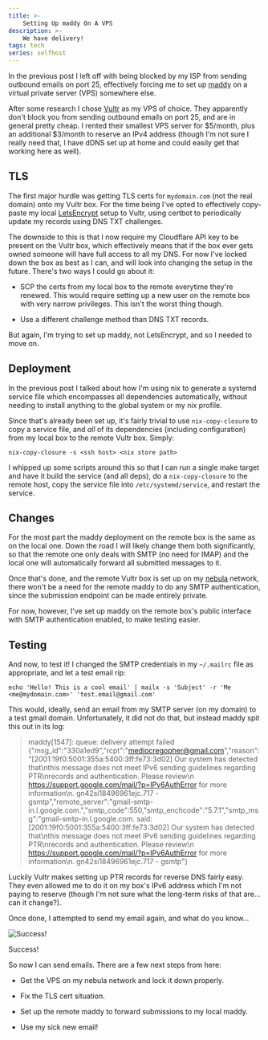 ```yaml
---
title: >-
    Setting Up maddy On A VPS
description: >-
    We have delivery!
tags: tech
series: selfhost
---
```


In the previous post I left off with being blocked by my ISP from sending
outbound emails on port 25, effectively forcing me to set up [maddy][maddy] on a
virtual private server (VPS) somewhere else.

After some research I chose [Vultr][vultr] as my VPS of choice. They apparently
don't block you from sending outbound emails on port 25, and are in general
pretty cheap. I rented their smallest VPS server for $5/month, plus an
additional $3/month to reserve an IPv4 address (though I'm not sure I really
need that, I have dDNS set up at home and could easily get that working here as
well).

## TLS

The first major hurdle was getting TLS certs for `mydomain.com` (not the real
domain) onto my Vultr box. For the time being I've opted to effectively
copy-paste my local [LetsEncrypt][le] setup to Vultr, using certbot to
periodically update my records using DNS TXT challenges.

The downside to this is that I now require my Cloudflare API key to be present
on the Vultr box, which effectively means that if the box ever gets owned
someone will have full access to all my DNS. For now I've locked down the box as
best as I can, and will look into changing the setup in the future. There's two
ways I could go about it:

* SCP the certs from my local box to the remote everytime they're renewed. This
  would require setting up a new user on the remote box with very narrow
  privileges. This isn't the worst thing though.

* Use a different challenge method than DNS TXT records.

But again, I'm trying to set up maddy, not LetsEncrypt, and so I needed to move
on.

## Deployment

In the previous post I talked about how I'm using nix to generate a systemd
service file which encompasses all dependencies automatically, without needing
to install anything to the global system or my nix profile.

Since that's already been set up, it's fairly trivial to use `nix-copy-closure`
to copy a service file, and _all_ of its dependencies (including configuration)
from my local box to the remote Vultr box. Simply:

```
nix-copy-closure -s <ssh host> <nix store path>
```

I whipped up some scripts around this so that I can run a single make target and
have it build the service (and all deps), do a `nix-copy-closure` to the remote
host, copy the service file into `/etc/systemd/service`, and restart the
service.

## Changes

For the most part the maddy deployment on the remote box is the same as on the
local one. Down the road I will likely change them both significantly, so that
the remote one only deals with SMTP (no need for IMAP) and the local one will
automatically forward all submitted messages to it.

Once that's done, and the remote Vultr box is set up on my [nebula][nebula]
network, there won't be a need for the remote maddy to do any SMTP
authentication, since the submission endpoint can be made entirely private.

For now, however, I've set up maddy on the remote box's public interface with
SMTP authentication enabled, to make testing easier.

## Testing

And now, to test it! I changed the SMTP credentials in my `~/.mailrc` file as
appropriate, and let a test email rip:

```
echo 'Hello! This is a cool email' | mailx -s 'Subject' -r 'Me <me@mydomain.com>' 'test.email@gmail.com'
```

This would, ideally, send an email from my SMTP server (on my domain) to a test
gmail domain. Unfortunately, it did not do that, but instead maddy spit this out
in its log:

> maddy[1547]: queue: delivery attempt failed        {"msg_id":"330a1ed9","rcpt":"mediocregopher@gmail.com","reason":"[2001:19f0:5001:355a:5400:3ff:fe73:3d02] Our system has detected that\nthis message does not meet IPv6 sending guidelines regarding PTR\nrecords and authentication. Please review\n https://support.google.com/mail/?p=IPv6AuthError for more information\n. gn42si18496961ejc.717 - gsmtp","remote_server":"gmail-smtp-in.l.google.com.","smtp_code":550,"smtp_enchcode":"5.7.1","smtp_msg":"gmail-smtp-in.l.google.com. said: [2001:19f0:5001:355a:5400:3ff:fe73:3d02] Our system has detected that\nthis message does not meet IPv6 sending guidelines regarding PTR\nrecords and authentication. Please review\n https://support.google.com/mail/?p=IPv6AuthError for more information\n. gn42si18496961ejc.717 - gsmtp"}

Luckily Vultr makes setting up PTR records for reverse DNS fairly easy. They
even allowed me to do it on my box's IPv6 address which I'm not paying to
reserve (though I'm not sure what the long-term risks of that are... can it
change?).

Once done, I attempted to send my email again, and what do you know...

![Success!](/assets/maddy-vps/success.png)

Success!

So now I can send emails. There are a few next steps from here:

* Get the VPS on my nebula network and lock it down properly.

* Fix the TLS cert situation.

* Set up the remote maddy to forward submissions to my local maddy.

* Use my sick new email!

[maddy]: https://maddy.email
[le]: https://letsencrypt.org/
[vultr]: https://www.vultr.com/
[nebula]: https://github.com/slackhq/nebula

